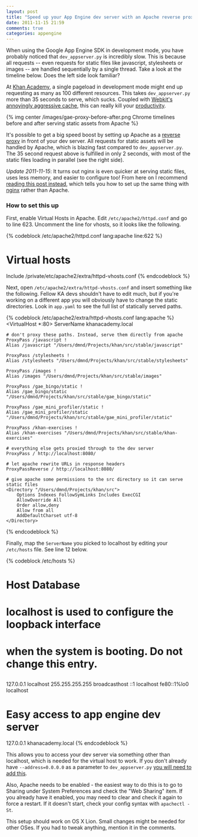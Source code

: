 ```yaml
---
layout: post
title: "Speed up your App Engine dev server with an Apache reverse proxy"
date: 2011-11-15 21:59
comments: true
categories: appengine
---
```


When using the Google App Engine SDK in development mode, you have probably noticed that `dev_appserver.py` is incredibly slow. This is because all requests -- even requests for static files like javascript, stylesheets or images -- are handled sequentially by a single thread. Take a look at the timeline below. Does the left side look familiar?

At [Khan Academy](http://www.khanacademy.org), a single pageload in development mode might end up requesting as many as 100 different resources. This takes `dev_appserver.py` more than 35 seconds to serve, which sucks. Coupled with [Webkit's annoyingly aggressive cache](https://bugs.webkit.org/show_bug.cgi?id=30862), this can really kill your [productivity](http://xkcd.com/303/).

{% img center /images/gae-proxy-before-after.png Chrome timelines before and after serving static assets from Apache %}

It's possible to get a big speed boost by setting up Apache as a [reverse proxy](http://en.wikipedia.org/wiki/Reverse_proxy) in front of your dev server. All requests for static assets will be handled by Apache, which is blazing fast compared to `dev_appserver.py`. The 35 second request above is fulfilled in only 2 seconds, with most of the static files loading in parallel (see the right side).

*Update 2011-11-15*: It turns out nginx is even quicker at serving static files, uses less memory, and easier to configure too! From here on I recommend [reading this post instead](/blog/2011/12/05/using-nginx-as-a-reverse-proxy-for-speedy-app-engine-development/), which tells you how to set up the same thing with [nginx](http://wiki.nginx.org/Main) rather than Apache.

### How to set this up

First, enable Virtual Hosts in Apache. Edit `/etc/apache2/httpd.conf` and go to line 623. Uncomment the line for vhosts, so it looks like the following.

{% codeblock /etc/apache2/httpd.conf lang:apache line:622 %}
# Virtual hosts
Include /private/etc/apache2/extra/httpd-vhosts.conf
{% endcodeblock %}

Next, open `/etc/apache2/extra/httpd-vhosts.conf` and insert something like the following. Fellow KA devs shouldn't have to edit much, but if you're working on a different app you will obviously have to change the static directories. Look in `app.yaml` to see the full list of statically served paths.

{% codeblock /etc/apache2/extra/httpd-vhosts.conf lang:apache %}
<VirtualHost *:80>
    ServerName khanacademy.local

    # don't proxy these paths. Instead, serve them directly from apache
    ProxyPass /javascript !
    Alias /javascript "/Users/dmnd/Projects/khan/src/stable/javascript"

    ProxyPass /stylesheets !
    Alias /stylesheets "/Users/dmnd/Projects/khan/src/stable/stylesheets"

    ProxyPass /images !
    Alias /images "/Users/dmnd/Projects/khan/src/stable/images"

    ProxyPass /gae_bingo/static !
    Alias /gae_bingo/static "/Users/dmnd/Projects/khan/src/stable/gae_bingo/static"

    ProxyPass /gae_mini_profiler/static !
    Alias /gae_mini_profiler/static "/Users/dmnd/Projects/khan/src/stable/gae_mini_profiler/static"

    ProxyPass /khan-exercises !
    Alias /khan-exercises "/Users/dmnd/Projects/khan/src/stable/khan-exercises"

    # everything else gets proxied through to the dev server
    ProxyPass / http://localhost:8080/

    # let apache rewrite URLs in response headers
    ProxyPassReverse / http://localhost:8080/

    # give apache some permissions to the src directory so it can serve static files
    <Directory "/Users/dmnd/Projects/khan/src">
        Options Indexes FollowSymLinks Includes ExecCGI
        AllowOverride All
        Order allow,deny
        Allow from all
        AddDefaultCharset utf-8
    </Directory>
</VirtualHost>
{% endcodeblock %}

Finally, map the `ServerName` you picked to localhost by editing your `/etc/hosts` file. See line 12 below.

{% codeblock /etc/hosts %}
##
# Host Database
#
# localhost is used to configure the loopback interface
# when the system is booting.  Do not change this entry.
##
127.0.0.1   localhost
255.255.255.255 broadcasthost
::1             localhost
fe80::1%lo0 localhost
# Easy access to app engine dev server
127.0.0.1   khanacademy.local
{% endcodeblock %}

This allows you to access your dev server via something other than localhost, which is needed for the virtual host to work. If you don't already have `--address=0.0.0.0` as a parameter to `dev_appserver.py` [you will need to add this](http://code.google.com/appengine/docs/python/tools/devserver.html#Command_Line_Arguments).

Also, Apache needs to be enabled - the easiest way to do this is to go to Sharing under System Preferences and check the "Web Sharing" item. If you already have it enabled, you may need to clear and check it again to force a restart. If it doesn't start, check your config syntax with `apachectl -St`.

This setup should work on OS X Lion. Small changes might be needed for other OSes. If you had to tweak anything, mention it in the comments.

